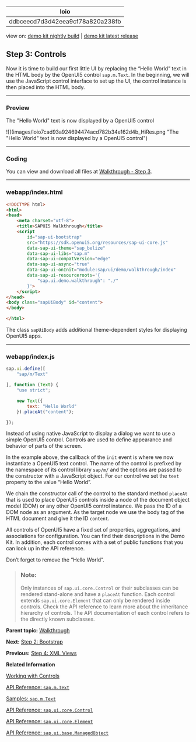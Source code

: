 <!-- loioddbceecd7d3d42eea9cf78a820a238fb -->

| loio |
| -----|
| ddbceecd7d3d42eea9cf78a820a238fb |

<div id="loio">

view on: [demo kit nightly build](https://openui5nightly.hana.ondemand.com/topic/ddbceecd7d3d42eea9cf78a820a238fb) | [demo kit latest release](https://sdk.openui5.org/topic/ddbceecd7d3d42eea9cf78a820a238fb)</div>

## Step 3: Controls

Now it is time to build our first little UI by replacing the “Hello World” text in the HTML body by the OpenUI5 control `sap.m.Text`. In the beginning, we will use the JavaScript control interface to set up the UI, the control instance is then placed into the HTML body.

***

### Preview

   
  
<a name="loioddbceecd7d3d42eea9cf78a820a238fb__fig_r1j_pst_mr"/>The "Hello World" text is now displayed by a OpenUI5 control

 ![](images/loio7cad93a924694474acd782b34e162d4b_HiRes.png "The "Hello World" text is now displayed by a OpenUI5
					control") 

***

<a name="loioddbceecd7d3d42eea9cf78a820a238fb__section_ccm_jyv_xfb"/>

### Coding

You can view and download all files at [Walkthrough - Step 3](https://sdk.openui5.org/entity/sap.m.tutorial.walkthrough/sample/sap.m.tutorial.walkthrough.03).

***

<a name="loioddbceecd7d3d42eea9cf78a820a238fb__section_dcm_jyv_xfb"/>

### webapp/index.html

```html
<!DOCTYPE html>
<html>
<head>
	<meta charset="utf-8">
	<title>SAPUI5 Walkthrough</title>
	<script
		id="sap-ui-bootstrap"
		src="https://sdk.openui5.org/resources/sap-ui-core.js"
		data-sap-ui-theme="sap_belize"
		data-sap-ui-libs="sap.m"
		data-sap-ui-compatVersion="edge"
		data-sap-ui-async="true"
		data-sap-ui-onInit="module:sap/ui/demo/walkthrough/index"
		data-sap-ui-resourceroots='{
			"sap.ui.demo.walkthrough": "./"
		}'>
	</script>
</head>
<body class="sapUiBody" id="content">
</body>

</html>

```

The class `sapUiBody` adds additional theme-dependent styles for displaying OpenUI5 apps.

***

<a name="loioddbceecd7d3d42eea9cf78a820a238fb__section_yk4_kyv_xfb"/>

### webapp/index.js

```js
sap.ui.define([
	"sap/m/Text"

], function (Text) {
	"use strict";

	new Text({
		text: "Hello World"
	}).placeAt("content");

});

```

Instead of using native JavaScript to display a dialog we want to use a simple OpenUI5 control. Controls are used to define appearance and behavior of parts of the screen.

In the example above, the callback of the `init` event is where we now instantiate a OpenUI5 text control. The name of the control is prefixed by the namespace of its control library `sap/m/` and the options are passed to the constructor with a JavaScript object. For our control we set the `text` property to the value “Hello World”.

We chain the constructor call of the control to the standard method `placeAt` that is used to place OpenUI5 controls inside a node of the document object model \(DOM\) or any other OpenUI5 control instance. We pass the ID of a DOM node as an argument. As the target node we use the body tag of the HTML document and give it the ID `content`.

All controls of OpenUI5 have a fixed set of properties, aggregations, and associations for configuration. You can find their descriptions in the Demo Kit. In addition, each control comes with a set of public functions that you can look up in the API reference.

Don’t forget to remove the “Hello World”.

> ### Note:  
> Only instances of `sap.ui.core.Control` or their subclasses can be rendered stand-alone and have a `placeAt` function. Each control extends `sap.ui.core.Element` that can only be rendered inside controls. Check the API reference to learn more about the inheritance hierarchy of controls. The API documentation of each control refers to the directly known subclasses.

**Parent topic:** [Walkthrough](Walkthrough_3da5f4b.md "In this tutorial we will introduce you to all major development paradigms of OpenUI5.")

**Next:** [Step 2: Bootstrap](Step_2_Bootstrap_fe12df2.md "Before we can do something with OpenUI5, we need to load and initialize it. This process of loading and initializing OpenUI5 is called bootstrapping. Once this bootstrapping is finished, we simply display an alert.")

**Previous:** [Step 4: XML Views](Step_4_XML_Views_1409791.md "Putting all our UI into the index.html file will very soon result in a messy setup and there is quite a bit of work ahead of us. So let’s do a first modularization by putting the sap.m.Text control into a dedicated view.")

**Related Information**  


[Working with Controls](Working_with_Controls_91f0a22.md "Controls are used to define the appearance and behavior of screen areas.")

[API Reference: `sap.m.Text`](https://sdk.openui5.org/api/sap.m.Text)

[Samples: `sap.m.Text` ](https://sdk.openui5.org/entity/sap.m.Text)

[API Reference: `sap.ui.core.Control`](https://sdk.openui5.org/api/sap.ui.core.Control)

[API Reference: `sap.ui.core.Element`](https://sdk.openui5.org/api/sap.ui.core.Element)

[API Reference: `sap.ui.base.ManagedObject`](https://sdk.openui5.org/api/sap.ui.base.ManagedObject)


